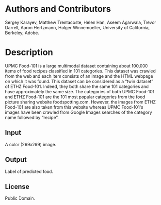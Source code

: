 # Authors and Contributors

Sergey Karayev, Matthew Trentacoste, Helen Han, Aseem Agarwala,  Trevor Darrell, Aaron Hertzmann, Holger Winnemoeller, University of California, Berkeley, Adobe.

# Description

UPMC Food-101 is a large multimodal dataset containing about 100,000 items of food recipes classified in 101 categories. This dataset was crawled from the web and each item consists of an image and the HTML webpage on which it was found. This dataset can be considered as a “twin dataset” of ETHZ Food-101. Indeed, they both share the same 101 categories and have approximately the same size. The categories of both UPMC Food-101 and ETHZ Food-101 are the 101 most popular categories from the food picture sharing website foodspotting.com. However, the images from ETHZ Food-101 are also taken from this website whereas UPMC Food-101's images have been crawled from Google Images searches of the category name followed by “recipe”.

## Input

A color (299x299) image.

## Output

Label of predicted food.

## License

Public Domain.
